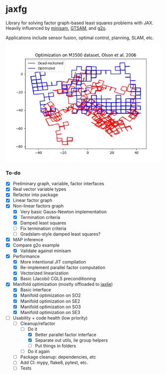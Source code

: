# jaxfg

Library for solving factor graph-based least squares problems with JAX. Heavily
influenced by [minisam](https://github.com/dongjing3309/minisam),
[GTSAM](https://gtsam.org/), and [g2o](https://github.com/RainerKuemmerle/g2o).

Applications include sensor fusion, optimal control, planning, SLAM, etc.

![M3500 results](scripts/data/optimized_m3500.png)

### To-do

- [x] Preliminary graph, variable, factor interfaces
- [x] Real vector variable types
- [x] Refactor into package
- [x] Linear factor graph
- [x] Non-linear factors graph
  - [x] Very basic Gauss-Newton implementation
  - [x] Termination criteria
  - [x] Damped least squares
  - [ ] Fix termination criteria
  - [ ] Gradslam-style damped least squares?
- [x] MAP inference
- [x] Compare g2o example
  - [x] Validate against minisam
- [x] Performance
  - [x] More intentional JIT compilation
  - [x] Re-implement parallel factor computation
  - [x] Vectorized linearization
  - [x] Basic (Jacobi) CGLS preconditioning
- [x] Manifold optimization (mostly offloaded to
      [jaxlie](https://github.com/brentyi/jaxlie))
  - [x] Basic interface
  - [x] Manifold optimization on SO2
  - [x] Manifold optimization on SE2
  - [x] Manifold optimization on SO3
  - [x] Manifold optimization on SE3
- [ ] Usability + code health (low priority)
  - [ ] Cleanup/refactor
    - [ ] Do it
      - [x] Better parallel factor interface
      - [x] Separate out utils, lie group helpers
      - [ ] Put things in folders
    - [ ] Do it again
  - [ ] Package cleanup: dependencies, etc
  - [ ] Add CI: mypy, flake8, pytest, etc.
  - [ ] Tests
